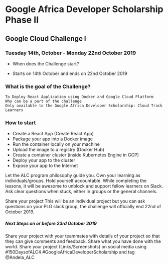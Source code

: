 # Google Africa Developer Scholarship Phase II

## Google Cloud Challenge I

### Tuesday  14th, October - Monday 22nd October 2019


- When does the Challenge start?

- Starts on 14th October and ends on 22nd October 2019

### What is the goal of the Challenge?

```
To Deploy React Application using Docker and Google Cloud Platform
Who can be a part of the challenge
Only available to the Google Africa Developer Scholarship: Cloud Track Learners
```

### How to start
- Create a React App (Create React App)
- Package your app into a Docker image
- Run the container locally on your machine
- Upload the image to a registry (Docker Hub)
- Create a container cluster (inside Kubernetes Engine in GCP)
- Deploy your app to the cluster
- Expose your app to the Internet


Let the ALC program philosophy guide you.
Own your learning as individuals/groups.
Hold yourself accountable.
While completing the lessons, it will be awesome to unblock and support fellow learners on Slack.
Ask clear questions when stuck, either in groups or the general channels.

Share your project
This will be an individual project but you can ask questions on your PLG slack group, the challenge will officially end 22nd of October 2019.


#####		Next Steps on or before  23rd October 2019


Share your project with your teammates with details of your project so that they can give comments and feedback.
Share what you have done with the world. Share your project (Links/Screenshots) on social media using #150DaysofALC4 #GoogleAfricaDeveloperScholarship and tag @Andela_ALC
